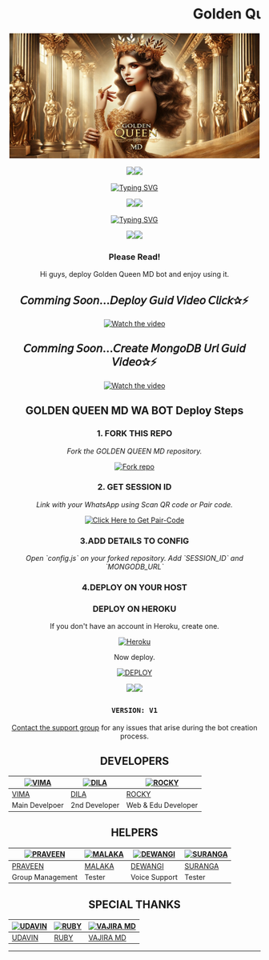 <div class="repo" align="center">
 
  <a href="#">
  <marquee> <h1>Golden Queen MD!!!</h1></marquee>
    <img src="https://github.com/GoldenQueens/GoldenQueen-MD-Database/blob/514a16a2c501577afb11371514e9d895c1303a2c/image/16%3A9.webp" width="500" height="250" alt="Golden Queen WA BOT"></img>
    
<a><img src='https://i.imgur.com/LyHic3i.gif'/></a><a><img src='https://i.imgur.com/LyHic3i.gif'/></a>

<p align="center">
  <a href="https://git.io/typing-svg">
    <img src="https://readme-typing-svg.demolab.com?font=EB+Garamond&weight=800&size=28&duration=4000&pause=1000&random=false&width=435&lines=+•★⃝+𝐆𝐎𝐋𝐃𝐄𝐍 𝐐𝐔𝐄𝐄𝐍 𝐌𝐃★⃝•;🌺𝐌𝐔𝐋𝐓𝐈 𝐃𝐄𝐕𝐈𝐂𝐄 𝐖𝐀 𝐁𝐎𝐓🌺;." alt="Typing SVG" />
  </a>
</p>

<a><img src='https://i.imgur.com/LyHic3i.gif'/></a><a><img src='https://i.imgur.com/LyHic3i.gif'/></a>

<p align="center">
  <a href="https://git.io/typing-svg">
    <img src="https://readme-typing-svg.demolab.com?font=EB+Garamond&weight=800&size=28&duration=4000&pause=1000&random=false&width=435&lines=+•★⃝+𝐃𝐄𝐕𝐄𝐋𝐎𝐏𝐄𝐑 𝐁𝐘★⃝•;𝐕𝐈𝐌𝐀 𝐌𝐎𝐃𝐒;𝐌𝐑 𝐃𝐈𝐋𝐀; 𝐌𝐑 𝐑𝐎𝐂𝐊𝐘; 𝐒𝐔𝐑𝐀𝐍𝐆𝐀; 𝐌𝐑 𝐌𝐀𝐋𝐀𝐊𝐀." alt="Typing SVG" />
  </a>
</p>

<a><img src='https://i.imgur.com/LyHic3i.gif'/></a><a><img src='https://i.imgur.com/LyHic3i.gif'/></a>

### Please Read!
Hi guys, deploy Golden Queen MD bot and enjoy using it.

## 𝘊𝘰𝘮𝘮𝘪𝘯𝘨 𝘚𝘰𝘰𝘯...𝘋𝘦𝘱𝘭𝘰𝘺 𝘎𝘶𝘪𝘥 𝘝𝘪𝘥𝘦𝘰 𝘊𝘭𝘪𝘤𝘬✰⚡

[![Watch the video](https://i.ibb.co/M6HxWph/Golden-Queen-MD-VIMAMODS-a8ec679520518c81.jpg)](https://youtu.be/UnsVPReyRkY?si=VvkTmgnNgQX9THDS)

## 𝘊𝘰𝘮𝘮𝘪𝘯𝘨 𝘚𝘰𝘰𝘯...𝘊𝘳𝘦𝘢𝘵𝘦 𝘔𝘰𝘯𝘨𝘰𝘋𝘉 𝘜𝘳𝘭 𝘎𝘶𝘪𝘥 𝘝𝘪𝘥𝘦𝘰✰⚡

[![Watch the video](https://i.ibb.co/M6HxWph/Golden-Queen-MD-VIMAMODS-a8ec679520518c81.jpg)](https://youtu.be/UnsVPReyRkY?si=VvkTmgnNgQX9THDS)

## GOLDEN QUEEN MD WA BOT Deploy Steps


### 1. FORK THIS REPO
<p><i>Fork the  GOLDEN QUEEN MD repository.</i></p>
<a href='https://github.com/GoldenQueenMD/Golden-Queen-MD/fork' target="_blank"><img alt='Fork repo' src='https://img.shields.io/badge/Fork This Repo-black?style=for-the-badge&logo=git&logoColor=white' width="150"></a>

### 2. GET SESSION ID 
<p><i>Link with your WhatsApp using Scan QR code or Pair code.</i></p>
<a href="https://sesseion-18ca739565c9.herokuapp.com/"><img src="https://img.shields.io/badge/PAIR_CODE-blue" alt="Click Here to Get Pair-Code" width="200"></a>   

### 3.ADD DETAILS TO CONFIG 

<p><i>Open `config.js` on your forked repository. Add `SESSION_ID` and `MONGODB_URL`</i></p>

### 4.DEPLOY ON YOUR HOST

### DEPLOY ON HEROKU

 <p>If you don't have an account in Heroku, create one.</p>
   
 <a href='https://signup.heroku.com/' target="_blank"><img alt='Heroku' src='https://img.shields.io/badge/-Create-purple?style=for-the-badge&logo=heroku&logoColor=white'/></a>
 <p>Now deploy.</p>
  
 <a href='https://dashboard.heroku.com/new?template=https://github.com/GoldenQueenMD/Golden-Queen-MD.git' target="_blank"><img alt='DEPLOY' src='https://img.shields.io/badge/-DEPLOY-purple?style=for-the-badge&logo=heroku&logoColor=white'/></a>

<a><img src='https://i.imgur.com/LyHic3i.gif'/></a><a><img src='https://i.imgur.com/LyHic3i.gif'/></a>
 ### `VERSION: V1`
[Contact the support group](https://whatsapp.com/channel/0029VatNXdD1dAwDAV9kvM28) for any issues that arise during the bot creation process.

## DEVELOPERS 
[![VIMA](https://i.ibb.co/q0xbBbP/Golden-Queen-MD-VIMAMODS-d58f820b1febadb6.jpg?size=10)](https://whatsapp.com/channel/0029VatNXdD1dAwDAV9kvM28) | [![DILA](https://files.catbox.moe/8oxpkk.jpeg?size=50)](https://whatsapp.com/channel/0029VatNXdD1dAwDAV9kvM28) | [![ROCKY](https://i.ibb.co/5v5ryvx/Golden-Queen-MD-VIMAMODS-472335d8adda3158.jpg?size=50)](https://whatsapp.com/channel/0029VatNXdD1dAwDAV9kvM28)  
----|----|----
 [VIMA](https://wa.me/94776734030?text=vima)| [DILA](https://wa.me/94777839446?text=dilo) | [ROCKY](https://wa.me/94704104383?text=Hey_Rocky) 
Main Develpoer  | 2nd Developer | Web & Edu Developer 
## HELPERS

[![PRAVEEN](https://i.ibb.co/sFNWXFd/Golden-Queen-MD-VIMAMODS-4ff877cbeeae7330.jpg?size=50)](https://whatsapp.com/channel/0029VatNXdD1dAwDAV9kvM28)| [![MALAKA](https://i.ibb.co/8KJ3vpz/Golden-Queen-MD-VIMAMODS-05610736a46dccd6.jpg?size=50)](https://whatsapp.com/channel/0029VatNXdD1dAwDAV9kvM28) | [![DEWANGI](https://i.ibb.co/2WWXBJL/Golden-Queen-MD-VIMAMODS-4d70b51707b40e6f.jpg?size=50)](https://whatsapp.com/channel/0029VatNXdD1dAwDAV9kvM28) | [![SURANGA](https://i.ibb.co/NZnXPmL/Golden-Queen-MD-VIMAMODS-06dafc9fd6dc5ebd.jpg?size=5)](https://whatsapp.com/channel/0029VatNXdD1dAwDAV9kvM28) 
----|----|----|----
[PRAVEEN](https://wa.me/947) | [MALAKA](https://wa.me/94704243771?text=Hey_Malaka) | [DEWANGI](https://wa.me/) |  [SURANGA](https://wa.me/94720319480?text=Sura)
Group Management  | Tester | Voice Support | Tester

## SPECIAL THANKS 

[![UDAVIN](https://i.ibb.co/MCxXPSj/Golden-Queen-MD-VIMAMODS-3efa9ccb8ba68d0b.jpg?size=10)](https://whatsapp.com/channel/0029VatNXdD1dAwDAV9kvM28) | [![RUBY](https://i.ibb.co/3TST4DV/Golden-Queen-MD-VIMAMODS-85c3c96a736330da.jpg50)](https://whatsapp.com/channel/0029VatNXdD1dAwDAV9kvM28) | [![VAJIRA MD](https://i.ibb.co/qJS01yh/Golden-Queen-MD-VIMAMODS-b952115266f96dc6.jpg?size=50)](https://whatsapp.com/channel/0029VatNXdD1dAwDAV9kvM28)
----|----|----
 [UDAVIN](https://wa.me/947)| [RUBY](https://wa.me/947) | [VAJIRA MD](https://wa.me/947) 
<hr>
</div>
